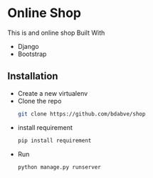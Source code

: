# Online Shop
This is and online shop Built With
- Django
- Bootstrap

## Installation
- Create a new virtualenv
- Clone the repo
  ```bash
  git clone https://github.com/bdabve/shop
  ```
- install requirement
  ```bash
  pip install requirement
  ```
- Run
  ```bash
  python manage.py runserver
  ```
